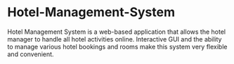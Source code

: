 # Hotel-Management-System
Hotel Management System is a web-based application that allows the hotel manager to handle all hotel activities online. Interactive GUI and the ability to manage various hotel bookings and rooms make this system very flexible and convenient.
